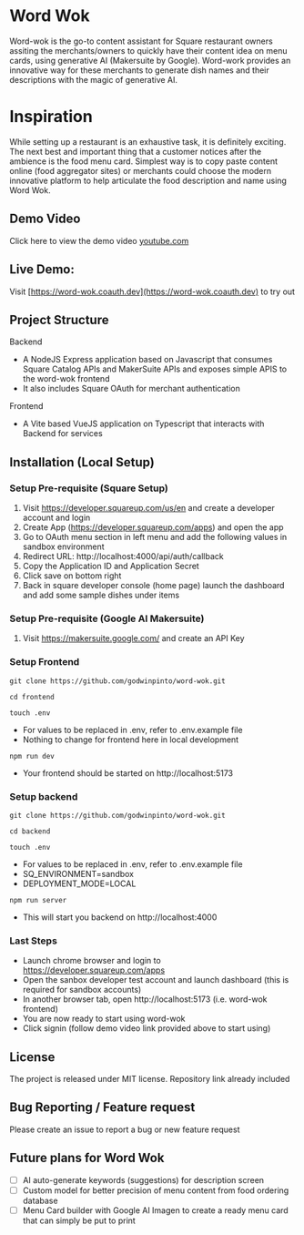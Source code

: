 # Word Wok
Word-wok is the go-to content assistant for Square restaurant owners assiting the merchants/owners to quickly have their content idea on menu cards, using generative AI (Makersuite by Google).
Word-work provides an innovative way for these merchants to generate dish names and their descriptions with the magic of generative AI.

# Inspiration
While setting up a restaurant is an exhaustive task, it is definitely exciting. The next best and important thing that a customer notices after the ambience is the food menu card. Simplest way is to copy paste content online (food aggregator sites) or merchants could choose the modern innovative platform to help articulate the food description and name using Word Wok.

## Demo Video
Click here to view the demo video [youtube.com](youtube.com)

## Live Demo:
Visit [https://word-wok.coauth.dev](https://word-wok.coauth.dev) to try out

## Project Structure
Backend
- A NodeJS Express application based on Javascript that consumes Square Catalog APIs and MakerSuite APIs and exposes simple APIS to the word-wok frontend
- It also includes Square OAuth for merchant authentication

Frontend
- A Vite based VueJS application on Typescript that interacts with Backend for services

## Installation (Local Setup)
### Setup Pre-requisite (Square Setup)
1. Visit https://developer.squareup.com/us/en and create a developer account and login
2. Create App (https://developer.squareup.com/apps) and open the app
3. Go to OAuth menu section in left menu and add the following values in sandbox environment
4. Redirect URL: http://localhost:4000/api/auth/callback
5. Copy the Application ID and Application Secret
6. Click save on bottom right
7. Back in square developer console (home page) launch the dashboard and add some sample dishes under items

### Setup Pre-requisite (Google AI Makersuite)
1. Visit https://makersuite.google.com/ and create an API Key

### Setup Frontend
```ssh
git clone https://github.com/godwinpinto/word-wok.git

cd frontend

touch .env
```
- For values to be replaced in .env, refer to .env.example file
- Nothing to change for frontend here in local development
```ssh
npm run dev
``` 
- Your frontend should be started on http://localhost:5173

### Setup backend
```ssh
git clone https://github.com/godwinpinto/word-wok.git

cd backend

touch .env
```
- For values to be replaced in .env, refer to .env.example file
- SQ_ENVIRONMENT=sandbox
- DEPLOYMENT_MODE=LOCAL
```ssh
npm run server
```
- This will start you backend on http://localhost:4000

### Last Steps
- Launch chrome browser and login to https://developer.squareup.com/apps
- Open the sanbox developer test account and launch dashboard (this is required for sandbox accounts)
- In another browser tab, open http://localhost:5173 (i.e. word-wok frontend)
- You are now ready to start using word-wok
- Click signin  (follow demo video link provided above to start using)

## License
The project is released under MIT license. Repository link already included

## Bug Reporting / Feature request
Please create an issue to report a bug or new feature request

## Future plans for Word Wok
- [ ] AI auto-generate keywords (suggestions) for description screen
- [ ] Custom model for better precision of menu content from food ordering database
- [ ] Menu Card builder with Google AI Imagen to create a ready menu card that can simply be put to print
